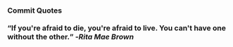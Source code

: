 ### Commit Quotes <br> <br> <q>If you're afraid to die, you're afraid to live. You can't have one without the other.</q> -<em>Rita Mae Brown</em>
